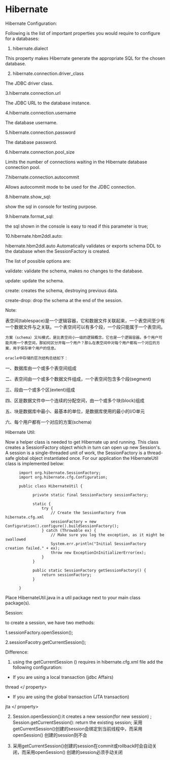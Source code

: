 # Hibernate

Hibernate Configuration: 

Following is the list of important properties you would require to configure for a databases:

1. hibernate.dialect 

This property makes Hibernate generate the appropriate SQL for the chosen database.

2. hibernate.connection.driver_class

The JDBC driver class.

3.hibernate.connection.url

The JDBC URL to the database instance.

4.hibernate.connection.username

The database username.

5.hibernate.connection.password

The database password.

6.hibernate.connection.pool_size

Limits the number of connections waiting in the Hibernate database connection pool.

7.hibernate.connection.autocommit

Allows autocommit mode to be used for the JDBC connection.

8.hibernate.show_sql:

show the sql in console for testing purpose.

9.hibernate.format_sql: 

the sql shown in the console is easy to read if this parameter is true;

10.hibernate.hbm2ddl.auto:

hibernate.hbm2ddl.auto Automatically validates or exports schema DDL to the database when the SessionFactory is created. 

The list of possible options are:

validate: validate the schema, makes no changes to the database.

update: update the schema.

create: creates the schema, destroying previous data.

create-drop: drop the schema at the end of the session.

Note: 

表空间(tablespace)是一个逻辑容器，它和数据文件关联起来，一个表空间至少有一个数据文件与之关联。一个表空间可以有多个段，一个段只能属于一个表空间。

    方案（schema）又叫模式，是比表空间小一级的逻辑概念，它也是一个逻辑容器。多个用户可能共用一个表空间，那如何区分开每一个用户？那么在表空间中对每个用户都有一个对应的方案，用于保存单个用户的信息。
    
    oracle中存储的层次结构总结如下：
    
一、数据库由一个或多个表空间组成

二、表空间由一个或多个数据文件组成，一个表空间包含多个段(segment)

三、段由一个或多个区(extent)组成

四、区是数据文件中一个连续的分配空间，由一个或多个块(block)组成

五、块是数据库中最小、最基本的单位，是数据库使用的最小的I/O单元

六、每个用户都有一个对应的方案(schema)



Hibernate Util: 

Now a helper class is needed to get Hibernate up and running. This class creates a SessionFactory object which in turn can open up new Session's. A session is a single-threaded unit of work, the SessionFactory is a thread-safe global object instantiated once. For our application the HibernateUtil class is implemented below:

  

          import org.hibernate.SessionFactory;
          import org.hibernate.cfg.Configuration;

          public class HibernateUtil {
    
                private static final SessionFactory sessionFactory;

                static {
                    try {
                        // Create the SessionFactory from hibernate.cfg.xml
                        sessionFactory = new Configuration().configure().buildSessionFactory();
                    } catch (Throwable ex) {
                        // Make sure you log the exception, as it might be swallowed
                        System.err.println("Initial SessionFactory creation failed." + ex);
                        throw new ExceptionInInitializerError(ex);
                    }
                }

                public static SessionFactory getSessionFactory() {
                    return sessionFactory;
                }

          }
          
Place HibernateUtil.java in a util package next to your main class package(s).


Session:

to create a session, we have two methods: 

1.sessionFactory.openSession();

2.sessionFacotry.getCurrentSession();

Difference:

1. using the getCurrentSession () requires in hibernate.cfg.xml file add the following configuration: 
 
* If you are using a local transaction (jdbc Affairs) 

<property name="hibernate.current_session_context_class"> thread </ property> 

* If you are using the global transaction (JTA transaction) 

<property name="hibernate.current_session_context_class"> jta </ property>

2.  Session.openSession():it creates a new session(for new session) ;
    Session.getCurrentSession(): return the existing session; 
    采用getCurrentSession()创建的session会绑定到当前线程中，而采用openSession()
创建的session则不会

3. 采用getCurrentSession()创建的session在commit或rollback时会自动关闭，而采用openSession()
创建的session必须手动关闭
 
  





